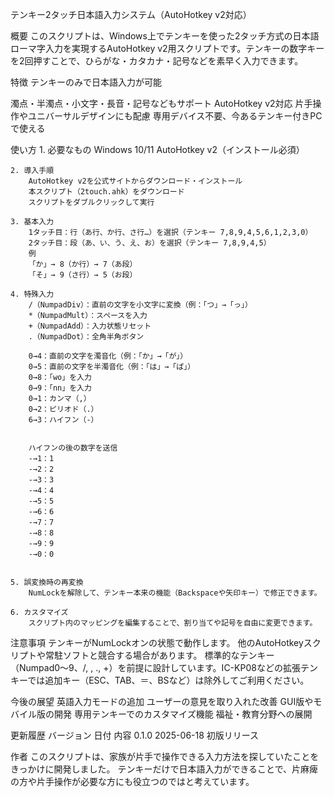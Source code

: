 テンキー2タッチ日本語入力システム（AutoHotkey v2対応）

概要
    このスクリプトは、Windows上でテンキーを使った2タッチ方式の日本語ローマ字入力を実現するAutoHotkey v2用スクリプトです。テンキーの数字キーを2回押すことで、ひらがな・カタカナ・記号などを素早く入力できます。

特徴
    テンキーのみで日本語入力が可能

濁点・半濁点・小文字・長音・記号などもサポート
    AutoHotkey v2対応
    片手操作やユニバーサルデザインにも配慮
    専用デバイス不要、今あるテンキー付きPCで使える

使い方
    1. 必要なもの
        Windows 10/11
        AutoHotkey v2（インストール必須）

    2. 導入手順
        AutoHotkey v2を公式サイトからダウンロード・インストール
        本スクリプト（2touch.ahk）をダウンロード
        スクリプトをダブルクリックして実行

    3. 基本入力
        1タッチ目：行（あ行、か行、さ行…）を選択（テンキー 7,8,9,4,5,6,1,2,3,0）
        2タッチ目：段（あ、い、う、え、お）を選択（テンキー 7,8,9,4,5）
        例
        「か」→ 8（か行）→ 7（あ段）
        「そ」→ 9（さ行）→ 5（お段）

    4. 特殊入力
        /（NumpadDiv）：直前の文字を小文字に変換（例：「つ」→「っ」）
        *（NumpadMult）：スペースを入力
        +（NumpadAdd）：入力状態リセット
        .（NumpadDot）：全角半角ボタン
        
        0→4：直前の文字を濁音化（例：「か」→「が」）
        0→5：直前の文字を半濁音化（例：「は」→「ぱ」）
        0→8：「wo」を入力
        0→9：「nn」を入力
        0→1：カンマ（,）
        0→2：ピリオド（.）
        6→3：ハイフン（-）


        ハイフンの後の数字を送信
        -→1：1　
        -→2：2
        -→3：3
        -→4：4
        -→5：5
        -→6：6
        -→7：7
        -→8：8
        -→9：9
        -→0：0

        
    5. 誤変換時の再変換
        NumLockを解除して、テンキー本来の機能（Backspaceや矢印キー）で修正できます。

    6. カスタマイズ
        スクリプト内のマッピングを編集することで、割り当てや記号を自由に変更できます。

注意事項
    テンキーがNumLockオンの状態で動作します。
    他のAutoHotkeyスクリプトや常駐ソフトと競合する場合があります。
    標準的なテンキー（Numpad0〜9、/, , ., +）を前提に設計しています。IC-KP08などの拡張テンキーでは追加キー（ESC、TAB、＝、BSなど）は除外してご利用ください。

今後の展望
    英語入力モードの追加
    ユーザーの意見を取り入れた改善
    GUI版やモバイル版の開発
    専用テンキーでのカスタマイズ機能
    福祉・教育分野への展開

更新履歴
    バージョン	日付	内容
    0.1.0	2025-06-18	初版リリース

作者
    このスクリプトは、家族が片手で操作できる入力方法を探していたことをきっかけに開発しました。
    テンキーだけで日本語入力ができることで、片麻痺の方や片手操作が必要な方にも役立つのではと考えています。
